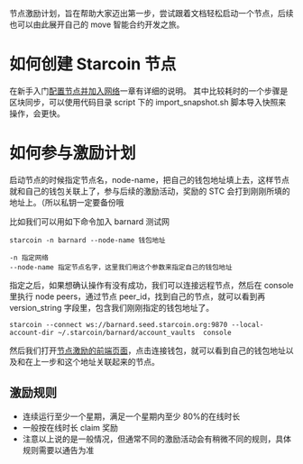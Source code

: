 节点激励计划，旨在帮助大家迈出第一步，尝试跟着文档轻松启动一个节点，后续也可以由此展开自己的 move 智能合约开发之旅。

# 如何创建 Starcoin 节点

在新手入门[配置节点并加入网络](https://starcoinorg.github.io/starcoin-cookbook/zh/docs/getting-started/setup/)一章有详细的说明。
其中比较耗时的一个步骤是区块同步，可以使用代码目录 script 下的 import_snapshot.sh 脚本导入快照来操作，会更快。

# 如何参与激励计划

启动节点的时候指定节点名，node-name，把自己的钱包地址填上去，这样节点就和自己的钱包关联上了，参与后续的激励活动，奖励的 STC 会打到刚刚所填的地址上。（所以私钥一定要备份哦

比如我们可以用如下命令加入 barnard 测试网

```
starcoin -n barnard --node-name 钱包地址

-n 指定网络
--node-name 指定节点名字，这里我们用这个参数来指定自己的钱包地址
```

指定之后，如果想确认操作有没有成功，我们可以连接远程节点，然后在 console 里执行 node peers，通过节点 peer_id，找到自己的节点，就可以看到再 version_string 字段里，包含我们刚刚指定的钱包地址了。

```
starcoin --connect ws://barnard.seed.starcoin.org:9870 --local-account-dir ~/.starcoin/barnard/account_vaults  console
```

然后我们打开[节点激励的前端页面](http://ac39c62b4d6d745be9d279c39b108caf-1186135409.ap-northeast-1.elb.amazonaws.com:3000/)，点击连接钱包，就可以看到自己的钱包地址以及和在上一步和这个地址关联起来的节点。

## 激励规则

- 连续运行至少一个星期，满足一个星期内至少 80%的在线时长
- 一般按在线时长 claim 奖励
- 注意以上说的是一般情况，但通常不同的激励活动会有稍微不同的规则，具体规则需要以通告为准
